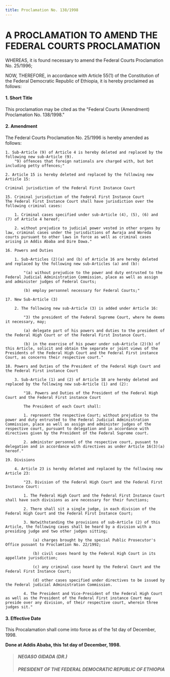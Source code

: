 ```yaml
---
title: Proclamation No. 138/1998
---
```


# A PROCLAMATION TO AMEND THE FEDERAL COURTS PROCLAMATION

WHEREAS, it is found necessary to amend the Federal Courts Proclamation No. 25/1996;

NOW, THEREFORE, in accordance with Article 55(1) of the Constitution of the Federal Democratic Republic of Ethiopia, it is hereby proclaimed as follows:

#### 1. Short Title

This proclamation may be cited as the "Federal Courts (Amendment) Proclamation No. 138/1998."

#### 2. Amendment

The Federal Courts Proclamation No. 25/1996 is hereby amended as follows:

    1. Sub-Article (9) of Article 4 is hereby deleted and replaced by the following new sub-Article (9).
        "9) offences that foreign nationals are charged with, but bot including petty offences;"

    2. Article 15 is hereby deleted and replaced by the following new Article 15:

    Criminal jurisdiction of the Federal First Instance Court

    15. Criminal jurisdiction of the Federal First Instance Court
    The Federal First Instance Court shall have jurisdiction over the following criminal cases:

        1. Criminal cases specified under sub-Article (4), (5), (6) and (7) of Article 4 hereof;

        2. without prejudice to judicial power vested in other organs by law, criminal cases under the jurisdictions of Awraja and Woreda courts pursuant to other laws in force as well as criminal cases arising in Addis Ababa and Dire Dawa."

    16. Powers and Duties

        1. Sub-Articles (2)(a) and (b) of Article 16 are hereby deleted and replaced by the following new sub-Articles (a) and (b):

            "(a) without prejudice to the power and duty entrusted to the Federal Judicial Administration Commission, place as well as assign and administer judges of Federal Courts;

            (b) employ personnel necessary for Federal Courts;"

    17. New Sub-Article (3)

        2. The following new sub-Article (3) is added under Article 16:

            "3) the president of the Federal Supreme Court, where he deems it necessary, may;

            (a) delegate part of his powers and duties to the president of the Federal High Court or of the Federal First Instance Court.

            (b) in the exercise of his power under sub-Article (2)(b) of this Article, solicit and obtain the separate or joint views of the Presidents of the Federal High Court and the Federal First instance Court, as concerns their respective court."

    18. Powers and Duties of the President of the Federal High Court and the Federal First instance Court

        3. Sub-Article (1) and (2) of Article 18 are hereby deleted and replaced by the following new sub-Article (1) and (2):

            "18. Powers and Duties of the President of the Federal High Court and the Federal First instance Court

            The President of each Court shall:

            1. represent the respective Court; without prejudice to the power and duty entrusted to the Federal Judicial Administration Commission, place as well as assign and administer judges of the respective court, pursuant to delegation and in accordance with directives given by the President of the Federal Supreme court.

            2. administer personnel of the respective court, pusuant to delegation and in accordance with directives as under Article 16(3)(a) hereof."

    19. Divisions

        4. Article 23 is hereby deleted and replaced by the following new Article 23:

            "23. Division of the Federal High Court and the Federal First Instance Court:

            1. The Federal High Court and the Federal First Instance Court shall have such divisions as are necessary for their functions;

            2. There shall sit a single judge, in each division of the Federal High Court and the Federal First Instance Court;

            3. Notwithstanding the provisions of sub-Article (2) of this Article, the following cases shall be heard by a division with a presiding judge and two other judges sitting;

                (a) charges brought by the special Public Prosecutor's Office pusuant to Proclamtion No. 22/1992;

                (b) civil cases heard by the Federal High Court in its appellate jurisdiction;

                (c) any criminal case heard by the Federal Court and the Federal First Instance Court;

                (d) other cases specified under directives to be issued by the Federal judicial Administration Commission.

            4. The President and Vice-President of the Federal High Court as well as the President of the Federal First instance Court may preside over any division, of their respective court, wherein three judges sit."

#### 3. Effective Date

This Procalamation shall come into force as of the 1st day of December, 1998.

**Done at Addis Ababa, this 1st day of December, 1998.**

> ##### NEGASO GIDADA (DR.)
>
> ##### PRESIDENT OF THE FEDERAL DEMOCRATIC REPUBLIC OF ETHIOΡΙΑ